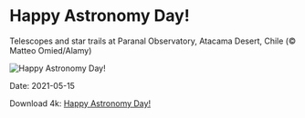 # Happy Astronomy Day!

Telescopes and star trails at Paranal Observatory, Atacama Desert, Chile (© Matteo Omied/Alamy)

![Happy Astronomy Day!](https://bing.com/th?id=OHR.ParanalStars_EN-US4851647464_UHD.jpg&rf=LaDigue_UHD.jpg&pid=hp&w=1024&h=576)

Date: 2021-05-15

Download 4k: [Happy Astronomy Day!](https://bing.com/th?id=OHR.ParanalStars_EN-US4851647464_UHD.jpg&rf=LaDigue_UHD.jpg&pid=hp&w=3840&h=2160)


